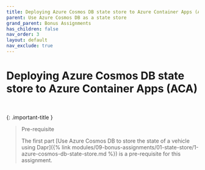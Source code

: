 ```yaml
---
title: Deploying Azure Cosmos DB state store to Azure Container Apps (ACA)
parent: Use Azure Cosmos DB as a state store
grand_parent: Bonus Assignments
has_children: false
nav_order: 3
layout: default
nav_exclude: true
---
```


# Deploying Azure Cosmos DB state store to Azure Container Apps (ACA)

<br>

{: .important-title }
> Pre-requisite
>
> The first part [Use Azure Cosmos DB to store the state of a vehicle using Dapr]({% link modules/09-bonus-assignments/01-state-store/1-azure-cosmos-db-state-store.md %}) is a pre-requisite for this assignment.
>

